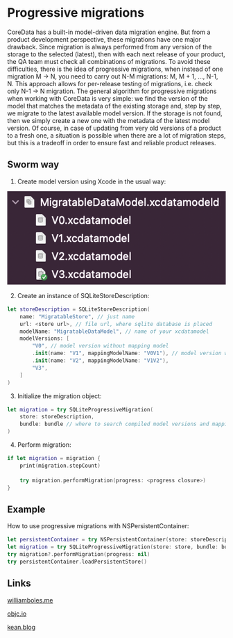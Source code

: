 # Progressive migrations

CoreData has a built-in model-driven data migration engine. But from a product development perspective, these migrations have one major drawback. Since migration is always performed from any version of the storage to the selected (latest), then with each next release of your product, the QA team must check all combinations of migrations. To avoid these difficulties, there is the idea of progressive migrations, when instead of one migration M -> N, you need to carry out N-M migrations: M, M + 1, ..., N-1, N. This approach allows for per-release testing of migrations, i.e. check only N-1 -> N migration. The general algorithm for progressive migrations when working with CoreData is very simple: we find the version of the model that matches the metadata of the existing storage and, step by step, we migrate to the latest available model version. If the storage is not found, then we simply create a new one with the metadata of the latest model version. Of course, in case of updating from very old versions of a product to a fresh one, a situation is possible when there are a lot of migration steps, but this is a tradeoff in order to ensure fast and reliable product releases.

## Sworm way

1) Create model version using Xcode in the usual way:

![migrations](migrations.png)

2) Create an instance of SQLiteStoreDescription:

``` swift
let storeDescription = SQLiteStoreDescription(
    name: "MigratableStore", // just name
    url: <store url>, // file url, where sqlite database is placed
    modelName: "MigratableDataModel", // name of your xcdatamodel
    modelVersions: [
        "V0", // model version without mapping model
        .init(name: "V1", mappingModelName: "V0V1"), // model version with mapping model
        .init(name: "V2", mappingModelName: "V1V2"),
        "V3",
    ]
)
```

3) Initialize the migration object:

``` swift
let migration = try SQLiteProgressiveMigration(
    store: storeDescription,
    bundle: bundle // where to search compiled model versions and mapping models
)
```

4) Perform migration:

``` swift
if let migration = migration {
    print(migration.stepCount)

    try migration.performMigration(progress: <progress closure>)
}
```

## Example

How to use progressive migrations with NSPersistentContainer:

``` swift
let persistentContainer = try NSPersistentContainer(store: storeDescription, bundle: bundle)
let migration = try SQLiteProgressiveMigration(store: store, bundle: bundle)
try migration?.performMigration(progress: nil)
try persistentContainer.loadPersistentStore()
```

## Links

[williamboles.me](https://williamboles.me/progressive-core-data-migration/)

[objc.io](https://www.objc.io/issues/4-core-data/core-data-migration/#progressive-migrations)

[kean.blog](https://kean.blog/post/core-data-progressive-migrations)
